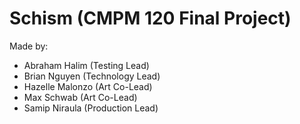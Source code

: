 # Schism (CMPM 120 Final Project)

Made by:

- Abraham Halim (Testing Lead)
- Brian Nguyen (Technology Lead)
- Hazelle Malonzo (Art Co-Lead)
- Max Schwab (Art Co-Lead)
- Samip Niraula (Production Lead)
